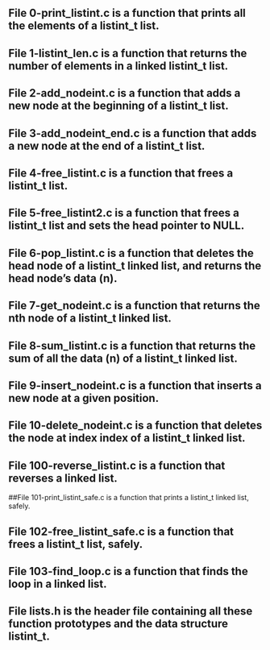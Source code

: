 ## File 0-print_listint.c is a function that prints all the elements of a listint_t list.

## File 1-listint_len.c is a function that returns the number of elements in a linked listint_t list.

## File 2-add_nodeint.c is a function that adds a new node at the beginning of a listint_t list.

## File 3-add_nodeint_end.c is a function that adds a new node at the end of a listint_t list.

## File 4-free_listint.c is a function that frees a listint_t list.

## File 5-free_listint2.c is a function that frees a listint_t list and sets the head pointer to NULL.

## File 6-pop_listint.c is  a function that deletes the head node of a listint_t linked list, and returns the head node’s data (n).

## File 7-get_nodeint.c is a function that returns the nth node of a listint_t linked list.

## File 8-sum_listint.c is a function that returns the sum of all the data (n) of a listint_t linked list.

## File 9-insert_nodeint.c is a function that inserts a new node at a given position.

## File 10-delete_nodeint.c is a function that deletes the node at index index of a listint_t linked list.

## File 100-reverse_listint.c is a function that reverses a linked list.

##File 101-print_listint_safe.c is a function that prints a listint_t linked list, safely.

## File 102-free_listint_safe.c is a function that frees a listint_t list, safely.

## File 103-find_loop.c is a function that finds the loop in a linked list.

## File lists.h is the header file containing all these function prototypes and the data structure listint_t.
